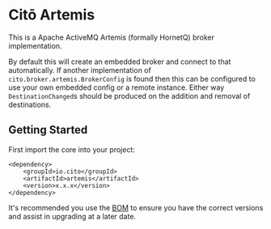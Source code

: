 # Citō Artemis

This is a Apache ActiveMQ Artemis (formally HornetQ) broker implementation.

By default this will create an embedded broker and connect to that automatically. If another implementation of `cito.broker.artemis.BrokerConfig` is found then this can be configured to use your own embedded config or a remote instance. Either way `DestinationChanged`s should be produced on the addition and removal of destinations.

## Getting Started ##

First import the core into your project:

	<dependency>
		<groupId>io.cito</groupId>
		<artifactId>artemis</artifactId>
		<version>x.x.x</version>
	</dependency>

It's recommended you use the [BOM](../bom) to ensure you have the correct versions and assist in upgrading at a later date.